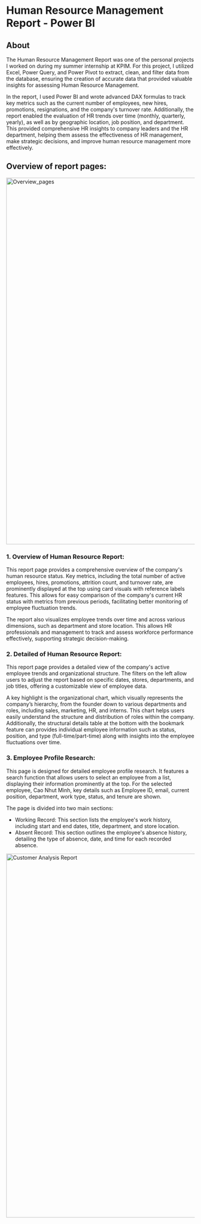 # Human Resource Management Report - Power BI

## About
The Human Resource Management Report was one of the personal projects I worked on during my summer 
internship at KPIM. For this project, I utilized Excel, Power Query, and Power Pivot to extract, 
clean, and filter data from the database, ensuring the creation of accurate data that provided valuable 
insights for assessing Human Resource Management.

In the report, I used Power BI and wrote advanced DAX formulas to track key metrics such as the current 
number of employees, new hires, promotions, resignations, and the company's turnover rate. Additionally, 
the report enabled the evaluation of HR trends over time (monthly, quarterly, yearly), as well as by 
geographic location, job position, and department. This provided comprehensive HR insights to company 
leaders and the HR department, helping them assess the effectiveness of HR management, make strategic 
decisions, and improve human resource management more effectively.

## Overview of report pages:
<img width="979" alt="Overview_pages" src="![454964798_122107672784445467_8206579710544945760_n (1)](https://github.com/user-attachments/assets/2821d9ce-5d0c-4654-a44b-24cd3622a8a7)">


### 1. Overview of Human Resource Report: 
This report page provides a comprehensive overview of the company's human resource status. Key metrics, 
including the total number of active employees, hires, promotions, attrition count, and turnover rate, are 
prominently displayed at the top using card visuals with reference labels features. This allows for easy 
comparison of the company's current HR status with metrics from previous periods, facilitating better monitoring 
of employee fluctuation trends.

The report also visualizes employee trends over time and across various dimensions, such as department and 
store location. This allows HR professionals and management to track and assess workforce performance effectively,
supporting strategic decision-making.
 


### 2. Detailed of Human Resource Report:

This report page provides a detailed view of the company's active employee trends and organizational structure. 
The filters on the left allow users to adjust the report based on specific dates, stores, departments, and job titles, offering 
a customizable view of employee data.

A key highlight is the organizational chart, which visually represents the company’s hierarchy, from the founder down to various 
departments and roles, including sales, marketing, HR, and interns. This chart helps users easily understand the structure and 
distribution of roles within the company. Additionally, the structural details table at the bottom with the bookmark feature can 
provides individual employee information such as status, position, and type (full-time/part-time) along with insights into 
the employee fluctuations over time.



### 3. Employee Profile Research:
This page is designed for detailed employee profile research. It features a search function that allows users to select an employee 
from a list, displaying their information prominently at the top. For the selected employee, Cao Nhut Minh, key details such as 
Employee ID, email, current position, department, work type, status, and tenure are shown.

The page is divided into two main sections:
- Working Record: This section lists the employee's work history, including start and end dates, title, department, and store location.
- Absent Record: This section outlines the employee's absence history, detailing the type of absence, date, and time for each recorded absence.

<img width="972" alt="Customer Analysis Report" src="https://github.com/Miamac1506/retails-store-crm-analysis/assets/145936074/3027177a-9ee5-44b0-b5c2-057cfc1e6189">

